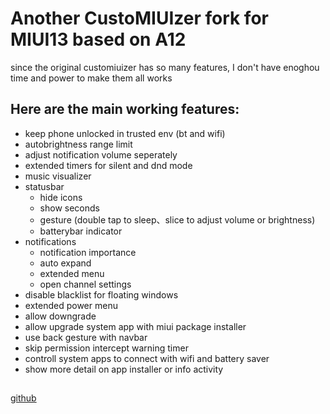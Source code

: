 # Another CustoMIUIzer fork for MIUI13 based on A12

since the original customiuizer has so many features, I don't have enoghou time and power to make them all works

## Here are the main working features:
* keep phone unlocked in trusted env (bt and wifi)
* autobrightness range limit
* adjust notification volume seperately
* extended timers for silent and dnd mode
* music visualizer
* statusbar 
  * hide icons
  * show seconds
  * gesture (double tap to sleep、slice to adjust volume or brightness)
  * batterybar indicator
* notifications
  * notification importance
  * auto expand
  * extended menu
  * open channel settings
* disable blacklist for floating windows
* extended power menu
* allow downgrade
* allow upgrade system app with miui package installer
* use back gesture with navbar
* skip permission intercept warning timer
* controll system apps to connect with wifi and battery saver
* show more detail on app installer or info activity

##
[github](https://github.com/monwf/customiuizer)
